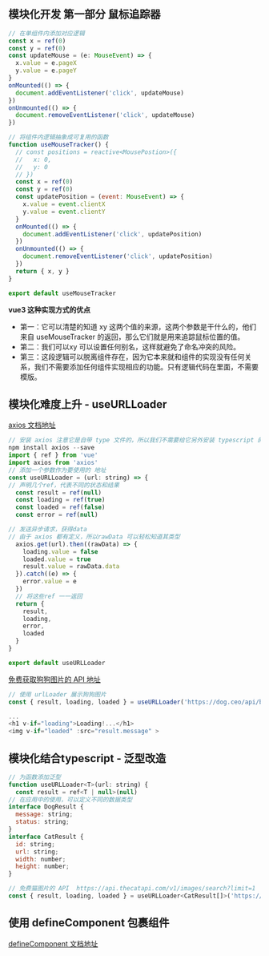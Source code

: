 ## 模块化开发 第一部分 鼠标追踪器

```javascript
// 在单组件内添加对应逻辑
const x = ref(0)
const y = ref(0)
const updateMouse = (e: MouseEvent) => {
  x.value = e.pageX
  y.value = e.pageY
}
onMounted(() => {
  document.addEventListener('click', updateMouse)
})
onUnmounted(() => {
  document.removeEventListener('click', updateMouse)
})

// 将组件内逻辑抽象成可复用的函数
function useMouseTracker() {
  // const positions = reactive<MousePostion>({
  //   x: 0,
  //   y: 0
  // })
  const x = ref(0)
  const y = ref(0)
  const updatePosition = (event: MouseEvent) => {
    x.value = event.clientX
    y.value = event.clientY 
  }
  onMounted(() => {
    document.addEventListener('click', updatePosition)
  })
  onUnmounted(() => {
    document.removeEventListener('click', updatePosition)
  })
  return { x, y }
}

export default useMouseTracker
```

**vue3 这种实现方式的优点**

- 第一：它可以清楚的知道 xy 这两个值的来源，这两个参数是干什么的，他们来自 useMouseTracker 的返回，那么它们就是用来追踪鼠标位置的值。
- 第二：我们可以xy 可以设置任何别名，这样就避免了命名冲突的风险。
- 第三：这段逻辑可以脱离组件存在，因为它本来就和组件的实现没有任何关系，我们不需要添加任何组件实现相应的功能。只有逻辑代码在里面，不需要模版。

## 模块化难度上升 - useURLLoader

[axios 文档地址](https://github.com/axios/axios)

```javascript
// 安装 axios 注意它是自带 type 文件的，所以我们不需要给它另外安装 typescript 的定义文件
npm install axios --save
import { ref } from 'vue'
import axios from 'axios'
// 添加一个参数作为要使用的 地址
const useURLLoader = (url: string) => {
// 声明几个ref，代表不同的状态和结果
  const result = ref(null)
  const loading = ref(true)
  const loaded = ref(false)
  const error = ref(null)

// 发送异步请求，获得data
// 由于 axios 都有定义，所以rawData 可以轻松知道其类型
  axios.get(url).then((rawData) => {
    loading.value = false
    loaded.value = true
    result.value = rawData.data
  }).catch((e) => {
    error.value = e
  })
  // 将这些ref 一一返回
  return {
    result,
    loading,
    error,
    loaded
  }
}

export default useURLLoader
```

[免费获取狗狗图片的 API 地址](https://dog.ceo/api/breeds/image/random)

```javascript
// 使用 urlLoader 展示狗狗图片
const { result, loading, loaded } = useURLLoader('https://dog.ceo/api/breeds/image/random')

...
<h1 v-if="loading">Loading!...</h1>
<img v-if="loaded" :src="result.message" >
```

## 模块化结合typescript - 泛型改造

```javascript
// 为函数添加泛型
function useURLLoader<T>(url: string) {
  const result = ref<T | null>(null)
// 在应用中的使用，可以定义不同的数据类型
interface DogResult {
  message: string;
  status: string;
}
interface CatResult {
  id: string;
  url: string;
  width: number;
  height: number;
}

// 免费猫图片的 API  https://api.thecatapi.com/v1/images/search?limit=1
const { result, loading, loaded } = useURLLoader<CatResult[]>('https://api.thecatapi.com/v1/images/search?limit=1')
```

## 使用 defineComponent 包裹组件

[defineComponent 文档地址](https://v3.vuejs.org/api/global-api.html#definecomponent)